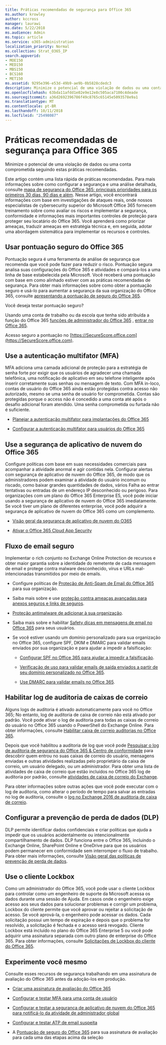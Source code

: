 ```yaml
---
title: Práticas recomendadas de segurança para Office 365
ms.author: krowley
author: kccross
manager: laurawi
ms.date: 5/22/2018
ms.audience: Admin
ms.topic: article
ms.service: o365-administration
localization_priority: Normal
ms.collection: Strat_O365_IP
search.appverid:
- MOE150
- MED150
- MBS150
- BCS160
- MET150
ms.assetid: 9295e396-e53d-49b9-ae9b-0b5828cdedc3
description: Minimize o potencial de uma violação de dados ou uma conta comprometida seguindo estas práticas recomendadas.
ms.openlocfilehash: 63bda11afdd1e02e9e12e8c505aca7100c4deade
ms.sourcegitcommit: a36d2692396786f49c8765c65145e5093578e9a1
ms.translationtype: MT
ms.contentlocale: pt-BR
ms.lasthandoff: 10/11/2018
ms.locfileid: "25498087"
---
```

# <a name="security-best-practices-for-office-365"></a>Práticas recomendadas de segurança para Office 365

Minimize o potencial de uma violação de dados ou uma conta comprometida seguindo estas práticas recomendadas.
  
Este artigo contém uma lista rápida de práticas recomendadas. Para mais informações sobre como configurar a segurança e uma análise detalhada, consulte [mapa de segurança do Office 365: principais prioridades para os primeiros 30 dias, 90 dias e além](security-roadmap.md). Nesse artigo, você encontrará informações com base em investigações de ataques reais, onde nossos especialistas de cybersecurity superior do Microsoft Office 365 fornecem treinamento sobre como avaliar os riscos e implementar a segurança, conformidade e informações mais importantes controles de proteção para proteger seu locatário do Office 365. Você aprenderá como priorizar ameaças, traduzir ameaças em estratégia técnica e, em seguida, adotar uma abordagem sistemática para implementar os recursos e controles.
  
## <a name="use-office-365-secure-score"></a>Usar pontuação seguro do Office 365

Pontuação segura é uma ferramenta de análise de segurança que recomenda que você pode fazer para reduzir o risco. Pontuação segura analisa suas configurações do Office 365 e atividades e compará-los a uma linha de base estabelecida pela Microsoft. Você receberá uma pontuação com base em como alinhado estiver com as práticas recomendadas de segurança. Para obter mais informações sobre como obter a pontuação seguro e usá-lo para aumentar a segurança da sua organização do Office 365, consulte [apresentando a pontuação de seguro do Office 365](office-365-secure-score.md).
  
Você deseja testar pontuação seguro?
  
Usando uma conta de trabalho ou da escola que tenha sido atribuída a função do Office 365 [funções de administrador do Office 365](https://support.office.com/article/da585eea-f576-4f55-a1e0-87090b6aaa9d) , [entrar no Office 365](https://www.office.com/signin).
  
Acesso seguro a pontuação no [https://SecureScore.office.com](https://SecureScore.office.com).
  
## <a name="use-multi-factor-authentication-mfa"></a>Use a autenticação multifator (MFA)

MFA adiciona uma camada adicional de proteção para a estratégia de senha forte por exigir que os usuários de agradecer uma chamada telefônica, uma notificação de aplicativo em seu telefone inteligente após inserir corretamente suas senhas ou mensagem de texto. Com MFA in-loco, contas de usuário do Office 365 ainda estão protegidas contra acesso não autorizado, mesmo se uma senha de usuário for comprometida. Contas são protegidas porque o access não é concedido a uma conta até após o desafio adicional foram atendido. Uma senha comprometida ou furtada não é suficiente.
  
- [Planejar a autenticação multifator para implantações do Office 365](https://support.office.com/article/043807b2-21db-4d5c-b430-c8a6dee0e6ba)
    
- [Configurar a autenticação multifator para usuários do Office 365](https://support.office.com/article/8f0454b2-f51a-4d9c-bcde-2c48e41621c6)
    
## <a name="use-office-365-cloud-app-security"></a>Use a segurança de aplicativo de nuvem do Office 365

Configure políticas com base em suas necessidades comerciais para acompanhar a atividade anormal e agir contidas nela. Configurar alertas com segurança de aplicativo de nuvem do Office 365, de modo que os administradores podem examinar a atividade do usuário incomum ou riscado, como baixar grandes quantidades de dados, vários Falha ao entrar tentativas ou entradas de um endereço IP desconhecido ou perigoso. Para organizações com um plano do Office 365 Enterprise E5, você pode iniciar usando a segurança de aplicativo de nuvem do Office 365 imediatamente. Se você tiver um plano de diferentes enterprise, você pode adquirir a segurança de aplicativo de nuvem do Office 365 como um complemento.
  
- [Visão geral da segurança de aplicativo de nuvem do O365](office-365-cas-overview.md)
    
- [Ativar o Office 365 Cloud App Security](turn-on-office-365-cas.md)
    
## <a name="secure-mail-flow"></a>Fluxo de email seguro

Implementar o rich conjunto no Exchange Online Protection de recursos e obter maior garantia sobre a identidade do remetente de cada mensagem de email e protege contra malware desconhecido, vírus e URLs mal-intencionadas transmitidos por meio de emails.
  
- Configure políticas de [Proteção de Anti-Spam de Email do Office 365](anti-spam-protection.md) para sua organização. 
    
- Saiba mais sobre e use [proteção contra ameaças avançadas para anexos seguros e links de seguros](https://technet.microsoft.com/library/mt148491.aspx).
    
- [Proteção antimalware de adicionar à sua organização](https://technet.microsoft.com/en-us/library/jj200669%28v=exchg.150%29.aspx).
    
- Saiba mais sobre e habilitar [Safety dicas em mensagens de email no Office 365](safety-tips-in-office-365.md) para seus usuários. 
    
- Se você estiver usando um domínio personalizado para sua organização no Office 365, configure SPF, DKIM e DMARC para validar emails enviados por sua organização e para ajudar a impedir a falsificação:
    
  - [Configurar SPF no Office 365 para ajudar a impedir a falsificação](https://docs.microsoft.com/office365/SecurityCompliance/set-up-spf-in-office-365-to-help-prevent-spoofing).
    
  - [Verificação de uso para validar emails de saída enviados a partir de seu domínio personalizado no Office 365](https://docs.microsoft.com/office365/SecurityCompliance/set-up-spf-in-office-365-to-help-prevent-spoofing).
    
  - [Use DMARC para validar emails no Office 365](https://technet.microsoft.com/library/mt734386%28v=exchg.150%29.aspx).
    
## <a name="enable-mailbox-audit-logging"></a>Habilitar log de auditoria de caixas de correio

Alguns logs de auditoria é ativado automaticamente para você no Office 365; No entanto, log de auditoria de caixa de correio não está ativado por padrão. Você pode ativar o log de auditoria para todas as caixas de correio do usuário no Office 365 usando o PowerShell do Exchange Online. Para obter informações, consulte [Habilitar caixa de correio auditorias no Office 365](https://go.microsoft.com/fwlink/p/?LinkID=626109).
  
Depois que você habilitou a auditoria de log que você pode [Pesquisar o log de auditoria de segurança do Office 365 &amp; Centro de conformidade](search-the-audit-log-in-security-and-compliance.md) para descobrir quem entrou no suas caixas de correio do usuário, mensagens enviadas e outras atividades realizadas pelo proprietário da caixa de correio, um usuário delegado, ou um administrador. Para obter uma lista de atividades de caixa de correio que estão incluídos no Office 365 log de auditoria por padrão, consulte [atividades de caixa de correio do Exchange](search-the-audit-log-in-security-and-compliance.md#exchange-mailbox-activities).
  
Para obter informações sobre outras ações que você pode executar com o log de auditoria, como alterar o período de tempo para salvar as entradas no log de auditoria, consulte o [log no Exchange 2016 de auditoria de caixa de correio](https://technet.microsoft.com/en-us/library/ff459237%28v=exchg.160%29.aspx).
  
## <a name="configure-data-loss-prevention-dlp"></a>Configurar a prevenção de perda de dados (DLP)

DLP permite identificar dados confidenciais e criar políticas que ajuda a impedir que os usuários acidentalmente ou intencionalmente compartilhamento de dados. DLP funciona entre o Office 365, incluindo o Exchange Online, SharePoint Online e OneDrive para que os usuários podem permanecer em conformidade sem interromper o fluxo de trabalho. Para obter mais informações, consulte [Visão geral das políticas de prevenção de perda de dados](data-loss-prevention-policies.md).
  
## <a name="use-customer-lockbox"></a>Use o cliente Lockbox

Como um administrador do Office 365, você pode usar o cliente Lockbox para controlar como um engenheiro de suporte da Microsoft acessa os dados durante uma sessão de Ajuda. Em casos onde o engenheiro exige acesso aos seus dados para solucionar problemas e corrigir um problema, Lockbox do cliente permite que você aprovar ou rejeitar a solicitação de acesso. Se você aprová-la, o engenheiro pode acessar os dados. Cada solicitação possui um tempo de expiração e depois que o problema for resolvido, a solicitação é fechada e o acesso será revogado. Cliente Lockbox está incluído no plano do Office 365 Enterprise 5 ou você pode adquirir uma assinatura separada com outro plano de enterprise do Office 365. Para obter informações, consulte [Solicitações de Lockbox do cliente do Office 365](https://support.office.com/article/36f9cdd1-e64c-421b-a7e4-4a54d16440a2).
  
## <a name="try-it-yourself"></a>Experimente você mesmo
<a name="SecureScore"> </a>

Consulte esses recursos de segurança trabalhando em uma assinatura de avaliação do Office 365 antes da adoção-los em produção.
  
- [Criar uma assinatura de avaliação do Office 365](https://technet.microsoft.com/library/mt736406.aspx)
    
- [Configurar e testar MFA para uma conta de usuário](https://technet.microsoft.com/library/mt492459.aspx)
    
- [Configurar e testar a segurança de aplicativo de nuvem do Office 365 para notificá-lo da atividade de administrador global](https://technet.microsoft.com/library/mt757250.aspx)
    
- [Configurar e testar ATP de email suspeita](https://technet.microsoft.com/library/mt490479.aspx)
    
- A [Pontuação de seguro do Office 365](https://securescore.office.com/) para sua assinatura de avaliação para cada uma das etapas acima da seleção 
    

